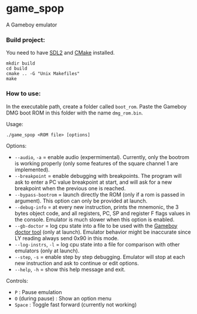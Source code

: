 # game_spop
A Gameboy emulator

### Build project:

You need to have [SDL2](https://wiki.libsdl.org/SDL2/Installation) and [CMake](https://cmake.org/) installed.

```console
mkdir build
cd build
cmake .. -G "Unix Makefiles"
make
```

### How to use:

In the executable path, create a folder called `boot_rom`. Paste the Gameboy DMG boot ROM in this folder with the name `dmg_rom.bin`.

Usage:
```console
./game_spop <ROM file> [options]
```

Options:
* `--audio`, `-a`           = enable audio (expermimental). Currently, only the bootrom
                              is working properly (only some features of the square channel 1
                              are implemented).
* `--breakpoint`            = enable debugging with breakpoints. The program will
                              ask to enter a PC value breakpoint at start, and will
                              ask for a new breakpoint when the previous one is
                              reached.
* `--bypass-bootrom`        = launch directly the ROM (only if a rom is passed in argument).
                              This option can only be provided at launch.
* `--debug-info`            = at every new instruction, prints the mnemonic, the
                            3 bytes object code, and all registers, PC, SP and
                            register F flags values in the console. Emulator is
                            much slower when this option is enabled.
* `--gb-doctor`          =  log cpu state into a file to be used with the [Gameboy
                            doctor tool](https://github.com/robert/gameboy-doctor) (only at launch).
                            Emulator behavior might be inaccurate since LY reading always send 0x90 in
                            this mode.
* `--log-instrs`, `-l`  = log cpu state into a file for comparison with other
                        emulators (only at launch).
* `--step`, `-s`        = enable step by step debugging. Emulator will stop
                          at each new instruction and ask to continue or edit options.
* `--help`, `-h`        = show this help message and exit.

Controls:
* `P` : Pause emulation
* `O` (during pause) : Show an option menu
* `Space` : Toggle fast forward (currently not working)
